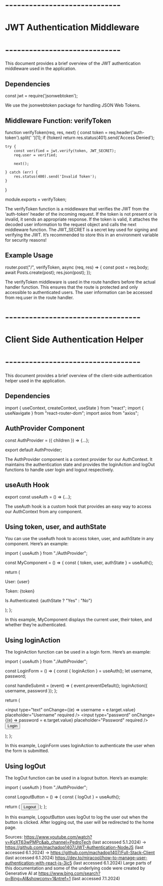 # -----------------------------
# JWT Authentication Middleware
# -----------------------------
This document provides a brief overview of the JWT authentication middleware used in the application.

## Dependencies

const jwt = require('jsonwebtoken');

We use the jsonwebtoken package for handling JSON Web Tokens.

## Middleware Function: verifyToken

function verifyToken(req, res, next) {
    const token = req.header('auth-token').split(' ')[1];
    if (!token) return res.status(401).send('Access Denied');

    try {
        const verified = jwt.verify(token, JWT_SECRET);
        req.user = verified;

        next();
        
    } catch (err) {
        res.status(400).send('Invalid Token');
    }
}

module.exports = verifyToken;

The verifyToken function is a middleware that verifies the JWT from the ‘auth-token’ header of the incoming request. If the token is not present or is invalid, it sends an appropriate response. If the token is valid, it attaches the decoded user information to the request object and calls the next middleware function. The JWT_SECRET is a secret key used for signing and verifying the JWT. It’s recommended to store this in an environment variable for security reasons!

## Example Usage

router.post("/", verifyToken, async (req, res) => {
  const post = req.body;
  await Posts.create(post);
  res.json(post);
});

The verifyToken middleware is used in the route handlers before the actual handler function. This ensures that the route is protected and only accessible to authenticated users. The user information can be accessed from req.user in the route handler.

# ----------------------------------
# Client Side Authentication Helper
# ----------------------------------
This document provides a brief overview of the client-side authentication helper used in the application.

## Dependencies

import { useContext, createContext, useState } from "react";
import { useNavigate } from "react-router-dom";
import axios from "axios";

## AuthProvider Component

const AuthProvider = ({ children }) => {...};

export default AuthProvider;

The AuthProvider component is a context provider for our AuthContext. It maintains the authentication state and provides the loginAction and logOut functions to handle user login and logout respectively.

## useAuth Hook

export const useAuth = () => {...};

The useAuth hook is a custom hook that provides an easy way to access our AuthContext from any component.

## Using token, user, and authState
You can use the useAuth hook to access token, user, and authState in any component. Here’s an example:

import { useAuth } from "./AuthProvider";

const MyComponent = () => {
  const { token, user, authState } = useAuth();

  return (
    <div>
      <p>User: {user}</p>
      <p>Token: {token}</p>
      <p>Is Authenticated: {authState ? "Yes" : "No"}</p>
    </div>
  );
};

In this example, MyComponent displays the current user, their token, and whether they’re authenticated.

## Using loginAction
The loginAction function can be used in a login form. Here’s an example:

import { useAuth } from "./AuthProvider";

const LoginForm = () => {
  const { loginAction } = useAuth();
  let username, password;

  const handleSubmit = (event) => {
    event.preventDefault();
    loginAction({ username, password });
  };

  return (
    <form onSubmit={handleSubmit}>
      <input type="text" onChange={(e) => username = e.target.value} placeholder="Username" required />
      <input type="password" onChange={(e) => password = e.target.value} placeholder="Password" required />
      <button type="submit">Login</button>
    </form>
  );
};

In this example, LoginForm uses loginAction to authenticate the user when the form is submitted.

## Using logOut
The logOut function can be used in a logout button. Here’s an example:

import { useAuth } from "./AuthProvider";

const LogoutButton = () => {
  const { logOut } = useAuth();

  return (
    <button onClick={logOut}>Logout</button>
  );
};

In this example, LogoutButton uses logOut to log the user out when the button is clicked. After logging out, the user will be redirected to the home page.

Sources: 
https://www.youtube.com/watch?v=KgXT63wPMPc&ab_channel=PedroTech (last accessed 5.1.2024) 
-> https://github.com/machadop1407/JWT-Authentication-NodeJS (last accessed 6.1.2024) 
-> https://github.com/machadop1407/Full-Stack-Client (last accessed 6.1.2024) 
https://dev.to/miracool/how-to-manage-user-authentication-with-react-js-3ic5 (last accessed 6.1.2024)
Large parts of this documentation and some of the underlying code were created by
Generative AI at https://www.bing.com/search?q=Bing+AI&showconv=1&ntref=1 (last accessed 7.1.2024)